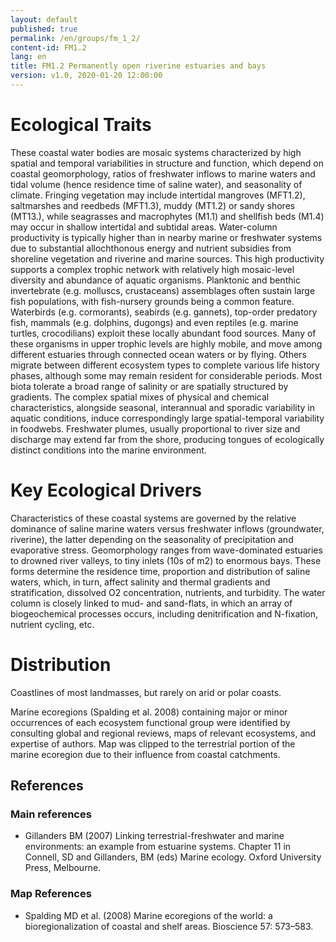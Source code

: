 ```yaml
---
layout: default
published: true
permalink: /en/groups/fm_1_2/
content-id: FM1.2
lang: en
title: FM1.2 Permanently open riverine estuaries and bays
version: v1.0, 2020-01-20 12:00:00
---
```

# Ecological Traits


These coastal water bodies are mosaic systems characterized by high spatial and temporal variabilities in structure and function, which depend on coastal geomorphology, ratios of freshwater inflows to marine waters and tidal volume (hence residence time of saline water), and seasonality of climate. Fringing vegetation may include intertidal mangroves (MFT1.2), saltmarshes and reedbeds (MFT1.3), muddy (MT1.2) or sandy shores (MT13.), while seagrasses and macrophytes (M1.1) and shellfish beds (M1.4) may occur in shallow intertidal and subtidal areas. Water-column productivity is typically higher than in nearby marine or freshwater systems due to substantial allochthonous energy and nutrient subsidies from shoreline vegetation and riverine and marine sources. This high productivity supports a complex trophic network with relatively high mosaic-level diversity and abundance of aquatic organisms. Planktonic and benthic invertebrate (e.g. molluscs, crustaceans) assemblages often sustain large fish populations, with fish-nursery grounds being a common feature. Waterbirds (e.g. cormorants), seabirds (e.g. gannets), top-order predatory fish, mammals (e.g. dolphins, dugongs) and even reptiles (e.g. marine turtles, crocodilians) exploit these locally abundant food sources. Many of these organisms in upper trophic levels are highly mobile, and move among different estuaries through connected ocean waters or by flying. Others migrate between different ecosystem types to complete various life history phases, although some may remain resident for considerable periods. Most biota tolerate a broad range of salinity or are spatially structured by gradients. The complex spatial mixes of physical and chemical characteristics, alongside seasonal, interannual and sporadic variability in aquatic conditions, induce correspondingly large spatial-temporal variability in foodwebs. Freshwater plumes, usually proportional to river size and discharge may extend far from the shore, producing tongues of ecologically distinct conditions into the marine environment.


# Key Ecological Drivers


Characteristics of these coastal systems are governed by the relative dominance of saline marine waters versus freshwater inflows (groundwater, riverine), the latter depending on the seasonality of precipitation and evaporative stress. Geomorphology ranges from wave-dominated estuaries to drowned river valleys, to tiny inlets (10s of m2) to enormous bays. These forms determine the residence time, proportion and distribution of saline waters, which, in turn, affect salinity and thermal gradients and stratification, dissolved O2 concentration, nutrients, and turbidity. The water column is closely linked to mud- and sand-flats, in which an array of biogeochemical processes occurs, including denitrification and N-fixation, nutrient cycling, etc.


# Distribution


Coastlines of most landmasses, but rarely on arid or polar coasts.


Marine ecoregions (Spalding et al. 2008) containing major or minor occurrences of each ecosystem functional group were identified by consulting global and regional reviews, maps of relevant ecosystems, and expertise of authors. Map was clipped to the terrestrial portion of the marine ecoregion due to their influence from coastal catchments.

## References
### Main references
* Gillanders BM (2007) Linking terrestrial-freshwater and marine environments: an example from estuarine systems. Chapter 11 in Connell, SD and Gillanders, BM (eds) Marine ecology. Oxford University Press, Melbourne.
### Map References
* Spalding MD et al. (2008) Marine ecoregions of the world: a bioregionalization of coastal and shelf areas. Bioscience 57: 573–583.
